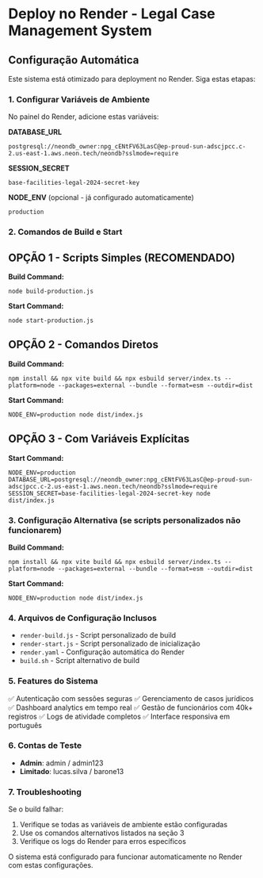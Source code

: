 # Deploy no Render - Legal Case Management System

## Configuração Automática

Este sistema está otimizado para deployment no Render. Siga estas etapas:

### 1. Configurar Variáveis de Ambiente

No painel do Render, adicione estas variáveis:

**DATABASE_URL**
```
postgresql://neondb_owner:npg_cENtFV63LasC@ep-proud-sun-adscjpcc.c-2.us-east-1.aws.neon.tech/neondb?sslmode=require
```

**SESSION_SECRET**
```
base-facilities-legal-2024-secret-key
```

**NODE_ENV** (opcional - já configurado automaticamente)
```
production
```

### 2. Comandos de Build e Start

## OPÇÃO 1 - Scripts Simples (RECOMENDADO)

**Build Command:**
```
node build-production.js
```

**Start Command:**
```
node start-production.js
```

## OPÇÃO 2 - Comandos Diretos

**Build Command:**
```
npm install && npx vite build && npx esbuild server/index.ts --platform=node --packages=external --bundle --format=esm --outdir=dist
```

**Start Command:**
```
NODE_ENV=production node dist/index.js
```

## OPÇÃO 3 - Com Variáveis Explícitas

**Start Command:**
```
NODE_ENV=production DATABASE_URL=postgresql://neondb_owner:npg_cENtFV63LasC@ep-proud-sun-adscjpcc.c-2.us-east-1.aws.neon.tech/neondb?sslmode=require SESSION_SECRET=base-facilities-legal-2024-secret-key node dist/index.js
```

### 3. Configuração Alternativa (se scripts personalizados não funcionarem)

**Build Command:**
```
npm install && npx vite build && npx esbuild server/index.ts --platform=node --packages=external --bundle --format=esm --outdir=dist
```

**Start Command:**
```
NODE_ENV=production node dist/index.js
```

### 4. Arquivos de Configuração Inclusos

- `render-build.js` - Script personalizado de build
- `render-start.js` - Script personalizado de inicialização  
- `render.yaml` - Configuração automática do Render
- `build.sh` - Script alternativo de build

### 5. Features do Sistema

✅ Autenticação com sessões seguras
✅ Gerenciamento de casos jurídicos
✅ Dashboard analytics em tempo real
✅ Gestão de funcionários com 40k+ registros
✅ Logs de atividade completos
✅ Interface responsiva em português

### 6. Contas de Teste

- **Admin**: admin / admin123
- **Limitado**: lucas.silva / barone13

### 7. Troubleshooting

Se o build falhar:

1. Verifique se todas as variáveis de ambiente estão configuradas
2. Use os comandos alternativos listados na seção 3
3. Verifique os logs do Render para erros específicos

O sistema está configurado para funcionar automaticamente no Render com estas configurações.